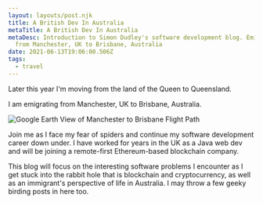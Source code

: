 ```yaml
---
layout: layouts/post.njk
title: A British Dev In Australia
metaTitle: A British Dev In Australia
metaDesc: Introduction to Simon Dudley's software development blog. Emigrating
  from Manchester, UK to Brisbane, Australia
date: 2021-06-13T19:06:00.506Z
tags:
  - travel
---
```

Later this year I'm moving from the land of the Queen to Queensland.

I am emigrating from Manchester, UK to Brisbane, Australia.

![Google Earth View of Manchester to Brisbane Flight Path](/images/screenshot-2021-06-13-at-20.35.45.png "Manchester to Brisbane Flight Path")

Join me as I face my fear of spiders and continue my software development career down under. I have worked for years in the UK as a Java web dev and will be joining a remote-first Ethereum-based blockchain company.

This blog will focus on the interesting software problems I encounter as I get stuck into the rabbit hole that is blockchain and cryptocurrency, as well as an immigrant's perspective of life in Australia. I may throw a few geeky birding posts in here too.